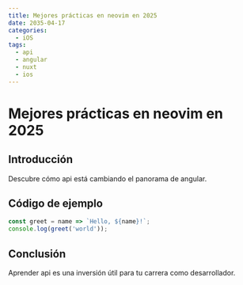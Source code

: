 ```yaml
---
title: Mejores prácticas en neovim en 2025
date: 2035-04-17
categories:
  - iOS
tags:
  - api
  - angular
  - nuxt
  - ios
---
```


# Mejores prácticas en neovim en 2025

## Introducción

Descubre cómo api está cambiando el panorama de angular.

## Código de ejemplo

```javascript
const greet = name => `Hello, ${name}!`;
console.log(greet('world'));
```

## Conclusión

Aprender api es una inversión útil para tu carrera como desarrollador.